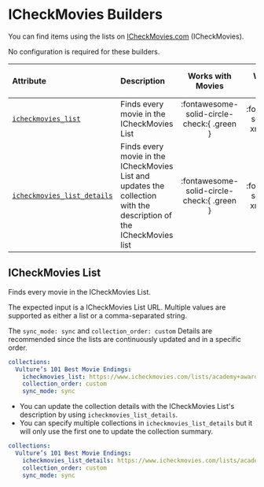 # ICheckMovies Builders

You can find items using the lists on [ICheckMovies.com](https://www.icheckmovies.com/) (ICheckMovies). 

No configuration is required for these builders.

| Attribute                                         | Description                                                                                                         |             Works with Movies              |             Works with Shows             |    Works with Playlists and Custom Sort    |
|:--------------------------------------------------|:--------------------------------------------------------------------------------------------------------------------|:------------------------------------------:|:----------------------------------------:|:------------------------------------------:|
| [`icheckmovies_list`](#icheckmovies-list)         | Finds every movie in the ICheckMovies List                                                                          | :fontawesome-solid-circle-check:{ .green } | :fontawesome-solid-circle-xmark:{ .red } | :fontawesome-solid-circle-check:{ .green } |
| [`icheckmovies_list_details`](#icheckmovies-list) | Finds every movie in the ICheckMovies List and updates the collection with the description of the ICheckMovies list | :fontawesome-solid-circle-check:{ .green } | :fontawesome-solid-circle-xmark:{ .red } | :fontawesome-solid-circle-check:{ .green } |

## ICheckMovies List

Finds every movie in the ICheckMovies List.

The expected input is a ICheckMovies List URL. Multiple values are supported as either a list or a comma-separated string.

The `sync_mode: sync` and `collection_order: custom` Details are recommended since the lists are continuously updated and in a specific order. 

```yaml
collections:
  Vulture’s 101 Best Movie Endings:
    icheckmovies_list: https://www.icheckmovies.com/lists/academy+award+-+best+picture
    collection_order: custom
    sync_mode: sync
```

* You can update the collection details with the ICheckMovies List's description by using `icheckmovies_list_details`.
* You can specify multiple collections in `icheckmovies_list_details` but it will only use the first one to update the collection summary.

```yaml
collections:
  Vulture’s 101 Best Movie Endings:
    icheckmovies_list_details: https://www.icheckmovies.com/lists/academy+award+-+best+picture
    collection_order: custom
    sync_mode: sync
```
